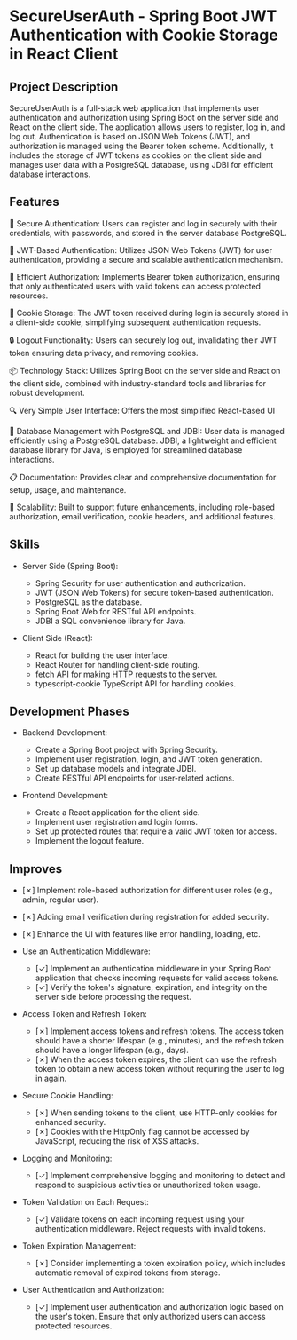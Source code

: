 # SecureUserAuth - Spring Boot JWT Authentication with Cookie Storage in React Client

## Project Description

SecureUserAuth is a full-stack web application that implements user authentication and authorization using Spring Boot on the server side and React on the client side. The application allows users to register, log in, and log out. Authentication is based on JSON Web Tokens (JWT), and authorization is managed using the Bearer token scheme. Additionally, it includes the storage of JWT tokens as cookies on the client side and manages user data with a PostgreSQL database, using JDBI for efficient database interactions.

## Features

🔐 Secure Authentication: Users can register and log in securely with their credentials, with passwords, and stored in the server database PostgreSQL.

🔑 JWT-Based Authentication: Utilizes JSON Web Tokens (JWT) for user authentication, providing a secure and scalable authentication mechanism.

🚀 Efficient Authorization: Implements Bearer token authorization, ensuring that only authenticated users with valid tokens can access protected resources.

🍪 Cookie Storage: The JWT token received during login is securely stored in a client-side cookie, simplifying subsequent authentication requests.

🔒 Logout Functionality: Users can securely log out, invalidating their JWT token ensuring data privacy, and removing cookies.

📦 Technology Stack: Utilizes Spring Boot on the server side and React on the client side, combined with industry-standard tools and libraries for robust development.

🔍 Very Simple User Interface: Offers the most simplified React-based UI

💼 Database Management with PostgreSQL and JDBI: User data is managed efficiently using a PostgreSQL database. JDBI, a lightweight and efficient database library for Java, is employed for streamlined database interactions.

📋 Documentation: Provides clear and comprehensive documentation for setup, usage, and maintenance.

🚀 Scalability: Built to support future enhancements, including role-based authorization, email verification, cookie headers, and additional features.

## Skills

- Server Side (Spring Boot):
  - Spring Security for user authentication and authorization.
  - JWT (JSON Web Tokens) for secure token-based authentication.
  - PostgreSQL as the database.
  - Spring Boot Web for RESTful API endpoints.
  - JDBI a SQL convenience library for Java.

- Client Side (React):

  - React for building the user interface.
  - React Router for handling client-side routing.
  - fetch API for making HTTP requests to the server.
  - typescript-cookie TypeScript API for handling cookies.

## Development Phases

- Backend Development:

  - Create a Spring Boot project with Spring Security.
  - Implement user registration, login, and JWT token generation.
  - Set up database models and integrate JDBI.
  - Create RESTful API endpoints for user-related actions.

- Frontend Development:

  - Create a React application for the client side.
  - Implement user registration and login forms.
  - Set up protected routes that require a valid JWT token for access.
  - Implement the logout feature.

## Improves

- [&cross;] Implement role-based authorization for different user roles (e.g., admin, regular user).
- [&cross;] Adding email verification during registration for added security.
- [&cross;] Enhance the UI with features like error handling, loading, etc.

- Use an Authentication Middleware:
  - [&check;] Implement an authentication middleware in your Spring Boot application that checks incoming requests for valid access tokens.
  - [&check;] Verify the token's signature, expiration, and integrity on the server side before processing the request.

- Access Token and Refresh Token:
  - [&cross;] Implement access tokens and refresh tokens. The access token should have a shorter lifespan (e.g., minutes), and the refresh token should have a longer lifespan (e.g., days).
  - [&cross;] When the access token expires, the client can use the refresh token to obtain a new access token without requiring the user to log in again.

- Secure Cookie Handling:
  - [&cross;] When sending tokens to the client, use HTTP-only cookies for enhanced security.
  - [&cross;] Cookies with the HttpOnly flag cannot be accessed by JavaScript, reducing the risk of XSS attacks.

- Logging and Monitoring:
  - [&check;] Implement comprehensive logging and monitoring to detect and respond to suspicious activities or unauthorized token usage.

- Token Validation on Each Request:
  - [&check;] Validate tokens on each incoming request using your authentication middleware. Reject requests with invalid tokens.

- Token Expiration Management:
  - [&cross;] Consider implementing a token expiration policy, which includes automatic removal of expired tokens from storage.

- User Authentication and Authorization:
  - [&check;] Implement user authentication and authorization logic based on the user's token. Ensure that only authorized users can access protected resources.
